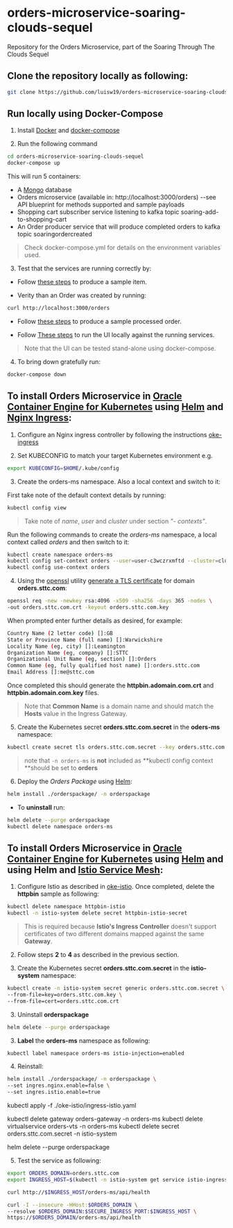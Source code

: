 # orders-microservice-soaring-clouds-sequel

Repository for the Orders Microservice, part of the Soaring Through The Clouds Sequel

## Clone the repository locally as following:

```bash
git clone https://github.com/luisw19/orders-microservice-soaring-clouds-sequel.git
```

## Run locally using Docker-Compose

1) Install [Docker](https://www.docker.com/get-started) and [docker-compose](https://docs.docker.com/compose/install/)

2) Run the following command

```bash
cd orders-microservice-soaring-clouds-sequel
docker-compose up
```
This will run 5 containers:

- A [Mongo](https://www.mongodb.com/) database
- Orders microservice (available in: http://localhost:3000/orders) --see API blueprint for methods supported and sample payloads
- Shopping cart subscriber service listening to kafka topic soaring-add-to-shopping-cart
- An Order producer service that will produce completed orders to kafka topic soaringordercreated

> Check docker-compose.yml for details on the environment variables used.

3) Test that the services are running correctly by:

- Follow [these steps](https://github.com/luisw19/orders-microservice-soaring-clouds-sequel/tree/master/orders-producer-ms) to produce a sample item.

- Verity than an Order was created by running:

```bash
curl http://localhost:3000/orders
```

- Follow [these steps](https://github.com/luisw19/orders-microservice-soaring-clouds-sequel/tree/master/orders-producer-ms) to produce a sample processed order.

- Follow [These steps](https://github.com/luisw19/orders-microservice-soaring-clouds-sequel/tree/master/ui) to run the UI locally against the running services.

> Note that the UI can be tested stand-alone using docker-compose.

4) To bring down gratefully run:

```bash
docker-compose down
```

## To install Orders Microservice in [Oracle Container Engine for Kubernetes](https://cloud.oracle.com/containers/kubernetes-engine) using [Helm](https://helm.sh/) and [Nginx Ingress](https://kubernetes.github.io/ingress-nginx/):

1) Configure an Nginx ingress controller by following the instructions [oke-ingress](https://github.com/luisw19/orders-microservice-soaring-clouds-sequel/tree/master/oke-ingress)


2) Set KUBECONFIG to match your target Kubernetes environment e.g.

```bash
export KUBECONFIG=$HOME/.kube/config
```

3) Create the orders-ms namespace. Also a local context and switch to it:

First take note of the default context details by running:

```bash
kubectl config view
```

> Take note of *name*, *user* and *cluster* under section *"- contexts"*.

Run the following commands to create the *orders-ms* namespace, a local context
called *orders* and then switch to it:

```bash
kubectl create namespace orders-ms
kubectl config set-context orders --user=user-c3wczrxmftd --cluster=cluster-c3wczrxmftd --namespace=orders-ms
kubectl config use-context orders
```

4) Using the [openssl](https://www.openssl.org/) utility [generate a TLS certificate](https://istio.io/docs/tasks/traffic-management/secure-ingress/sds/) for domain **orders.sttc.com**:

```bash
openssl req -new -newkey rsa:4096 -x509 -sha256 -days 365 -nodes \
-out orders.sttc.com.crt -keyout orders.sttc.com.key
```

When prompted enter further details as desired, for example:

```bash
Country Name (2 letter code) []:GB
State or Province Name (full name) []:Warwickshire
Locality Name (eg, city) []:Leamington
Organization Name (eg, company) []:STTC
Organizational Unit Name (eg, section) []:Orders
Common Name (eg, fully qualified host name) []:orders.sttc.com
Email Address []:me@sttc.com
```

Once completed this should generate the **httpbin.adomain.com.crt** and **httpbin.adomain.com.key** files.

> Note that **Common Name** is a domain name and should match
> the **Hosts** value in the Ingress Gateway.

5) Create the Kubernetes secret **orders.sttc.com.secret** in the **oders-ms** namespace:

```bash
kubectl create secret tls orders.sttc.com.secret --key orders.sttc.com.key --cert orders.sttc.com.crt
```

> note that `-n orders-ms` is **not** included as **kubectl config context **should be set to **orders**

6) Deploy the *Orders Package* using [Helm](https://helm.sh/):

```bash
helm install ./orderspackage/ -n orderspackage
```

- To **uninstall** run:

```bash
helm delete --purge orderspackage
kubectl delete namespace orders-ms
```

## To install Orders Microservice in [Oracle Container Engine for Kubernetes](https://cloud.oracle.com/containers/kubernetes-engine) using [Helm](https://helm.sh/) and using Helm and [Istio Service Mesh](https://istio.io/docs/concepts/what-is-istio/):

1) Configure Istio as described in [oke-istio](https://github.com/luisw19/orders-microservice-soaring-clouds-sequel/tree/master/oke-istio). Once completed, delete the **httpbin** sample as following:

```bash
kubectl delete namespace httpbin-istio
kubectl -n istio-system delete secret httpbin-istio-secret
```

> This is required because **Istio's Ingress Controller** doesn't support
> certificates of two different domains mapped against the same **Gateway**.

2) Follow steps **2** to **4** as described in the previous section.

3) Create the Kubernetes secret **orders.sttc.com.secret** in the **istio-system** namespace:

```bash
kubectl create -n istio-system secret generic orders.sttc.com.secret \
--from-file=key=orders.sttc.com.key \
--from-file=cert=orders.sttc.com.crt
```

3) Uninstall **orderspackage**

```bash
helm delete --purge orderspackage
```

3) **Label** the **orders-ms** namespace as following:

```bash
kubectl label namespace orders-ms istio-injection=enabled
```

4) Reinstall:

```bash
helm install ./orderspackage/ -n orderspackage \
--set ingres.nginx.enable=false \
--set ingres.istio.enable=true
```

kubectl apply -f ./oke-istio/ingress-istio.yaml


kubectl delete gateway orders-gateway -n orders-ms
kubectl delete virtualservice orders-vts -n orders-ms
kubectl delete secret orders.sttc.com.secret -n istio-system


helm delete --purge orderspackage

5) Test the service as following:

```bash
export ORDERS_DOMAIN=orders.sttc.com
export INGRESS_HOST=$(kubectl -n istio-system get service istio-ingressgateway -o jsonpath='{.status.loadBalancer.ingress[0].ip}')
```

```bash
curl http://$INGRESS_HOST/orders-ms/api/health
```

```bash
curl -I --insecure -HHost:$ORDERS_DOMAIN \
--resolve $ORDERS_DOMAIN:$SECURE_INGRESS_PORT:$INGRESS_HOST \
https://$ORDERS_DOMAIN/orders-ms/api/health
```
